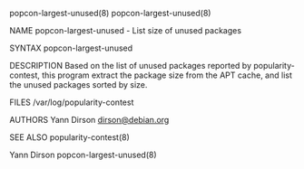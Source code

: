 popcon-largest-unused(8)                                                                                                                                                      popcon-largest-unused(8)

NAME
       popcon-largest-unused - List size of unused packages

SYNTAX
       popcon-largest-unused

DESCRIPTION
       Based on the list of unused packages reported by popularity-contest, this program extract the package size from the APT cache, and list the unused packages sorted by size.

FILES
       /var/log/popularity-contest

AUTHORS
       Yann Dirson <dirson@debian.org>

SEE ALSO
       popularity-contest(8)

Yann Dirson                                                                                                                                                                   popcon-largest-unused(8)
